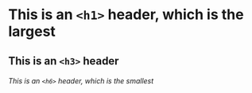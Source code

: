 # This is an `<h1>` header, which is the largest

## This is an `<h3>` header

###### This is an `<h6>` header, which is the smallest